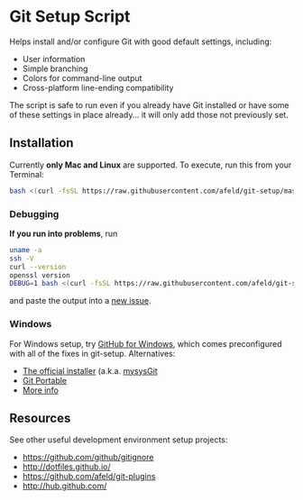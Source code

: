# Git Setup Script

Helps install and/or configure Git with good default settings, including:

* User information
* Simple branching
* Colors for command-line output
* Cross-platform line-ending compatibility

The script is safe to run even if you already have Git installed or have some of these settings in place already... it will only add those not previously set.

## Installation

Currently **only Mac and Linux** are supported. To execute, run this from your Terminal:

```bash
bash <(curl -fsSL https://raw.githubusercontent.com/afeld/git-setup/master/setup.sh)
```

### Debugging

**If you run into problems**, run

```bash
uname -a
ssh -V
curl --version
openssl version
DEBUG=1 bash <(curl -fsSL https://raw.githubusercontent.com/afeld/git-setup/master/setup.sh)
```

and paste the output into a [new issue](https://github.com/afeld/git-setup/issues/new).

### Windows

For Windows setup, try [GitHub for Windows](http://windows.github.com/), which comes preconfigured with all of the fixes in git-setup. Alternatives:

* [The official installer](http://git-scm.com/downloads) (a.k.a. [mysysGit](http://msysgit.github.io/)
* [Git Portable](https://github.com/bungeshea/GitPortable)
* [More info](http://git-scm.com/book/en/v2/Getting-Started-Installing-Git#Installing-on-Windows)

## Resources

See other useful development environment setup projects:

* https://github.com/github/gitignore
* http://dotfiles.github.io/
* https://github.com/afeld/git-plugins
* http://hub.github.com/
